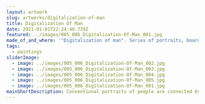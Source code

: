 ```yaml
---
layout: artwork
slug: artworks/digitalization-of-man
title: Digitalization Of Man
date: 2021-01-01T22:24:49.739Z
featured: ../images/005_006_Digitalization-Of-Man_001.jpg
made_of_and_where: '"Digitalization of man". Series of portraits, board, fiberboard, levkas, fabric, acrylic, tempera, gold. 75x58.'
tags:
  - paintings
sliderImage:
  - image: ../images/005_006_Digitalization-Of-Man_002.jpg
  - image: ../images/005_006_Digitalization-Of-Man_003.jpg
  - image: ../images/005_006_Digitalization-Of-Man_004.jpg
  - image: ../images/005_006_Digitalization-Of-Man_005.jpg
  - image: ../images/005_006_Digitalization-Of-Man_001.jpg
mainShortDescription: Conventional portraits of people are connected by stripes resembling an electronic circuit, hint of a change towards electronic virtual communication.
---
```

